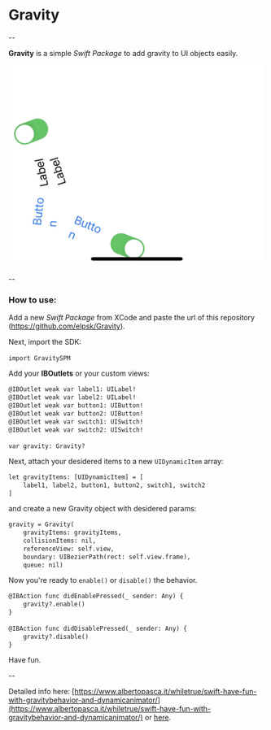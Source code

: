 # Gravity

--

**Gravity** is a simple *Swift Package* to add gravity to UI objects easily.

![](example.jpg)


--

### How to use:

Add a new *Swift Package* from XCode and paste the url of this repository (https://github.com/elpsk/Gravity).

Next, import the SDK:

```import GravitySPM```


Add your **IBOutlets** or your custom views:

```
@IBOutlet weak var label1: UILabel!
@IBOutlet weak var label2: UILabel!
@IBOutlet weak var button1: UIButton!
@IBOutlet weak var button2: UIButton!
@IBOutlet weak var switch1: UISwitch!
@IBOutlet weak var switch2: UISwitch!

var gravity: Gravity?
```

Next, attach your desidered items to a new `UIDynamicItem` array:

```
let gravityItems: [UIDynamicItem] = [
	label1, label2, button1, button2, switch1, switch2
]
```

and create a new Gravity object with desidered params:

```
gravity = Gravity(
    gravityItems: gravityItems,
    collisionItems: nil,
    referenceView: self.view,
    boundary: UIBezierPath(rect: self.view.frame),
    queue: nil)
```

Now you're ready to `enable()` or `disable()` the behavior.

```
@IBAction func didEnablePressed(_ sender: Any) {
    gravity?.enable()
}

@IBAction func didDisablePressed(_ sender: Any) {
    gravity?.disable()
}
```

Have fun.

--

Detailed info here: [https://www.albertopasca.it/whiletrue/swift-have-fun-with-gravitybehavior-and-dynamicanimator/](https://www.albertopasca.it/whiletrue/swift-have-fun-with-gravitybehavior-and-dynamicanimator/) or [here](https://www.albertopasca.it/whiletrue).

